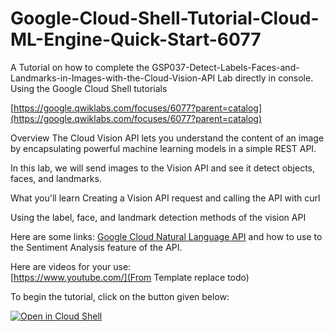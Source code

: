 # Google-Cloud-Shell-Tutorial-Cloud-ML-Engine-Quick-Start-6077
A Tutorial on how to complete the GSP037-Detect-Labels-Faces-and-Landmarks-in-Images-with-the-Cloud-Vision-API Lab directly in console. Using the Google Cloud Shell tutorials

[https://google.qwiklabs.com/focuses/6077?parent=catalog](https://google.qwiklabs.com/focuses/6077?parent=catalog)

Overview
The Cloud Vision API lets you understand the content of an image by encapsulating powerful machine learning models in a simple REST API.

In this lab, we will send images to the Vision API and see it detect objects, faces, and landmarks.

What you'll learn
Creating a Vision API request and calling the API with curl

Using the label, face, and landmark detection methods of the vision API


Here are some links: 
[Google Cloud Natural Language API](cloud.google.com/natural-language) and how to use to the Sentiment Analysis feature of the API.

Here are videos for your use:  
[https://www.youtube.com/](From Template replace todo)

To begin the tutorial, click on the button given below:

[![Open in Cloud Shell](http://gstatic.com/cloudssh/images/open-btn.png)](https://console.cloud.google.com/cloudshell/open?git_repo=https://github.com/ratokeshi/Cloud-Shell-GSP037-Detect-Labels-Faces-and-Landmarks-in-Images-with-the-Cloud-Vision-API&tutorial=tutorial.md)
